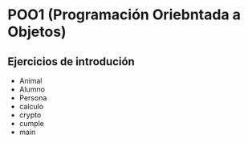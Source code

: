 # POO1 (Programación Oriebntada a Objetos)

## Ejercicios de introdución 
- Animal
- Alumno
- Persona
- calculo
- crypto
- cumple
- main

